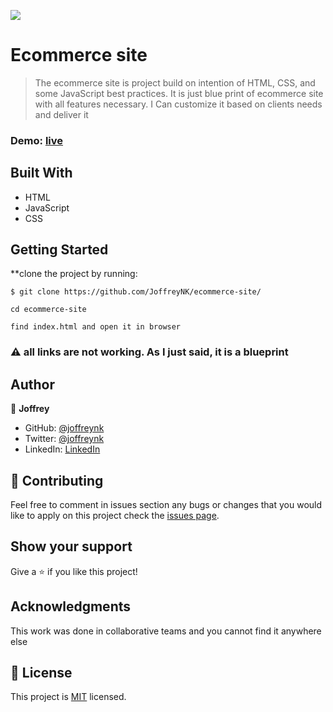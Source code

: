 ![](https://img.shields.io/badge/Microverse-blueviolet)

# Ecommerce site

> The ecommerce site is project build on intention of HTML, CSS, and some JavaScript best practices. It is just blue print of ecommerce site with all features necessary. I Can customize it based on clients needs and deliver it


### Demo: [live](https://joffreynk.github.io/ecommerce-site/)



## Built With

- HTML
- JavaScript
- CSS



## Getting Started

**clone the project by running:

```
$ git clone https://github.com/JoffreyNK/ecommerce-site/

cd ecommerce-site

find index.html and open it in browser
```

### ⚠️ all links are not working. As I just said, it is a blueprint


## Author

👤 **Joffrey**

- GitHub: [@joffreynk](https://github.com/JoffreyNK)
- Twitter: [@joffreynk](https://twitter.com/joffreynk)
- LinkedIn: [LinkedIn](https://www.linkedin.com/in/joffrey-nkeshimana-15b8aa1b3/)


## 🤝 Contributing

Feel free to comment in issues section any bugs or changes that you would like to apply on this project
check the [issues page](../../issues/).

## Show your support

Give a ⭐️ if you like this project!

## Acknowledgments

This work was done in collaborative teams  and you cannot find it anywhere else

## 📝 License

This project is [MIT](./MIT.md) licensed.
